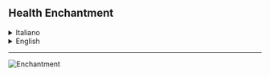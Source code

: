 ## Health Enchantment
<details>
<summary>Italiano</summary>
  
La mod aggiunge un nuovo incantesimo chiamato **Salute**.  
Questo incantesimo può essere applicato alle armature per aumentare la salute massima del giocatore.  
Potenziare l'incantesimo aumenta ulteriormente la salute totale, rendendo il personaggio più resistente.

### Caratteristiche principali

- Nuovo incantesimo: **Salute**
- Applicabile all'armatura
- Aumenta la salute massima del giocatore
- Potenziando l'incantesimo, aumenta anche la salute totale

### Localizzazione

La mod è disponibile in quasi tutte le lingue.
⚠️ Nota: alcune traduzioni potrebbero non essere corrette, perché le ho realizzate con ChatGPT.  
Non sono un poliglotta di 100+ lingue 😅, quindi potrebbero esserci errori di traduzione.

Se riscontri problemi di traduzione o lingue mancanti, **apri una issue su GitHub** usando il link qui sotto.

</details>

<details>
<summary>English</summary>
The mod adds a new enchantment called **Health**.  
This enchantment can be applied to armor to increase the player's maximum health.  
Upgrading the enchantment further increases total health, making your character more resilient.

### Key Features

- New enchantment: **Health**
- Can be applied to armor
- Increases the player's maximum health
- Upgrading the enchantment also increases total health

### Localization

The mod is available in almost all languages.  
⚠️ Note: some translations might not be accurate, as they were created with ChatGPT.  
I'm not a polyglot in 100+ languages 😅, so translation errors may occur.

If you find translation issues or missing languages, **please open a GitHub issue** using the link below.

</details>

---
![Enchantment](https://cdn.modrinth.com/data/w8EUWIuH/images/c2771e00b4aeffc058132f299060f217200cd971.png)
